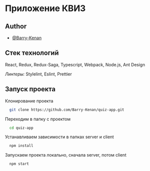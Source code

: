 # Приложение КВИЗ

## Author

- [@Barry-Kenan](https://github.com/Barry-Kenan)

## Стек технологий

React, Redux, Redux-Saga, Typescript, Webpack, Node.js, Ant Design

_Линтеры:_ Stylelint, Eslint, Prettier

## Запуск проекта

Клонирование проекта

```bash
  git clone https://github.com/Barry-Kenan/quiz-app.git
```

Переходим в папку с проектом

```bash
  cd quiz-app
```

Устанавливаем зависимости в папках server и client

```bash
  npm install
```

Запускаем проекта локально, сначала server, потом client

```bash
  npm start
```
